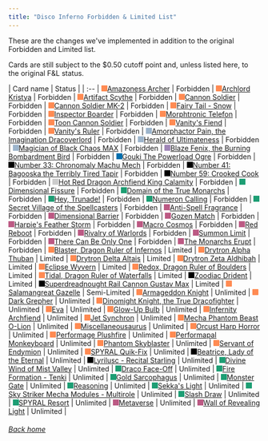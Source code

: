 ```yaml
---
title: "Disco Inferno Forbidden & Limited List"
---
```


These are the changes we've implemented in addition to the original Forbidden and Limited list.

Cards are still subject to the $0.50 cutoff point and, unless listed here, to the original F&L status.

| Card name | Status |
| :-- |
![Effect Monster](assets/effect.png)[Amazoness Archer](https://db.ygoprodeck.com/card/?search=Amazoness%20Archer) | Forbidden |
![Effect Monster](assets/effect.png)[Archlord Kristya](https://db.ygoprodeck.com/card/?search=Archlord%20Kristya) | Forbidden |
![Effect Monster](assets/effect.png)[Artifact Scythe](https://db.ygoprodeck.com/card/?search=Artifact%20Scythe) | Forbidden |
![Effect Monster](assets/effect.png)[Cannon Soldier](https://db.ygoprodeck.com/card/?search=Cannon%20Soldier) | Forbidden |
![Effect Monster](assets/effect.png)[Cannon Soldier MK-2](https://db.ygoprodeck.com/card/?search=Cannon%20Soldier%20MK-2) | Forbidden |
![Effect Monster](assets/effect.png)[Fairy Tail - Snow](https://db.ygoprodeck.com/card/?search=Fairy%20Tail%20-%20Snow) | Forbidden |
![Effect Monster](assets/effect.png)[Inspector Boarder](https://db.ygoprodeck.com/card/?search=Inspector%20Boarder) | Forbidden |
![Effect Monster](assets/effect.png)[Morphtronic Telefon](https://db.ygoprodeck.com/card/?search=Morphtronic%20Telefon) | Forbidden |
![Effect Monster](assets/effect.png)[Toon Cannon Soldier](https://db.ygoprodeck.com/card/?search=Toon%20Cannon%20Soldier) | Forbidden |
![Effect Monster](assets/effect.png)[Vanity's Fiend](https://db.ygoprodeck.com/card/?search=Vanity's%20Fiend) | Forbidden |
![Effect Monster](assets/effect.png)[Vanity's Ruler](https://db.ygoprodeck.com/card/?search=Vanity's%20Ruler) | Forbidden |
![Ritual Monster](assets/ritual.png)[Amorphactor Pain, the Imagination Dracoverlord](https://db.ygoprodeck.com/card/?search=Amorphactor%20Pain,%20the%20Imagination%20Dracoverlord) | Forbidden |
![Ritual Monster](assets/ritual.png)[Herald of Ultimateness](https://db.ygoprodeck.com/card/?search=Herald%20of%20Ultimateness) | Forbidden |
![Ritual Monster](assets/ritual.png)[Magician of Black Chaos MAX](https://db.ygoprodeck.com/card/?search=Magician%20of%20Black%20Chaos%20MAX) | Forbidden |
![Fusion Monster](assets/fusion.png)[Blaze Fenix, the Burning Bombardment Bird](https://db.ygoprodeck.com/card/?search=Blaze%20Fenix,%20the%20Burning%20Bombardment%20Bird) | Forbidden |
![Link Monster](assets/link.png)[Gouki The Powerload Ogre](https://db.ygoprodeck.com/card/?search=Gouki%20The%20Powerload%20Ogre) | Forbidden |
![XYZ Monster](assets/xyz.png)[Number 33: Chronomaly Machu Mech](https://db.ygoprodeck.com/card/?search=Number%2033:%20Chronomaly%20Machu%20Mech) | Forbidden |
![XYZ Monster](assets/xyz.png)[Number 41: Bagooska the Terribly Tired Tapir](https://db.ygoprodeck.com/card/?search=Number%2041:%20Bagooska%20the%20Terribly%20Tired%20Tapir) | Forbidden |
![XYZ Monster](assets/xyz.png)[Number 59: Crooked Cook](https://db.ygoprodeck.com/card/?search=Number%2059:%20Crooked%20Cook) | Forbidden |
![Synchro Monster](assets/synchro.png)[Hot Red Dragon Archfiend King Calamity](https://db.ygoprodeck.com/card/?search=Hot%20Red%20Dragon%20Archfiend%20King%20Calamity) | Forbidden |
![Spell](assets/spell.png "Spell")[Dimensional Fissure](https://db.ygoprodeck.com/card/?search=Dimensional%20Fissure) | Forbidden |
![Spell](assets/spell.png "Spell")[Domain of the True Monarchs](https://db.ygoprodeck.com/card/?search=Domain%20of%20the%20True%20Monarchs) | Forbidden |
![Spell](assets/spell.png "Spell")[Hey, Trunade!](https://db.ygoprodeck.com/card/?search=Hey,%20Trunade!) | Forbidden |
![Spell](assets/spell.png "Spell")[Numeron Calling](https://db.ygoprodeck.com/card/?search=Numeron%20Calling) | Forbidden |
![Spell](assets/spell.png "Spell")[Secret Village of the Spellcasters](https://db.ygoprodeck.com/card/?search=Secret%20Village%20of%20the%20Spellcasters) | Forbidden |
![Trap](assets/trap.png "Trap")[Anti-Spell Fragrance](https://db.ygoprodeck.com/card/?search=Anti-Spell%20Fragrance) | Forbidden |
![Trap](assets/trap.png "Trap")[Dimensional Barrier](https://db.ygoprodeck.com/card/?search=Dimensional%20Barrier) | Forbidden |
![Trap](assets/trap.png "Trap")[Gozen Match](https://db.ygoprodeck.com/card/?search=Gozen%20Match) | Forbidden |
![Trap](assets/trap.png "Trap")[Harpie's Feather Storm](https://db.ygoprodeck.com/card/?search=Harpie's%20Feather%20Storm) | Forbidden |
![Trap](assets/trap.png "Trap")[Macro Cosmos](https://db.ygoprodeck.com/card/?search=Macro%20Cosmos) | Forbidden |
![Trap](assets/trap.png "Trap")[Red Reboot](https://db.ygoprodeck.com/card/?search=Red%20Reboot) | Forbidden |
![Trap](assets/trap.png "Trap")[Rivalry of Warlords](https://db.ygoprodeck.com/card/?search=Rivalry%20of%20Warlords) | Forbidden |
![Trap](assets/trap.png "Trap")[Summon Limit](https://db.ygoprodeck.com/card/?search=Summon%20Limit) | Forbidden |
![Trap](assets/trap.png "Trap")[There Can Be Only One](https://db.ygoprodeck.com/card/?search=There%20Can%20Be%20Only%20One) | Forbidden |
![Trap](assets/trap.png "Trap")[The Monarchs Erupt](https://db.ygoprodeck.com/card/?search=The%20Monarchs%20Erupt) | Forbidden |
![Effect Monster](assets/effect.png)[Blaster, Dragon Ruler of Infernos](https://db.ygoprodeck.com/card/?search=Blaster,%20Dragon%20Ruler%20of%20Infernos) | Limited |
![Effect Monster](assets/effect.png)[Drytron Alpha Thuban](https://db.ygoprodeck.com/card/?search=Drytron%20Alpha%20Thuban) | Limited |
![Effect Monster](assets/effect.png)[Drytron Delta Altais](https://db.ygoprodeck.com/card/?search=Drytron%20Delta%20Altais) | Limited |
![Effect Monster](assets/effect.png)[Drytron Zeta Aldhibah](https://db.ygoprodeck.com/card/?search=Drytron%20Zeta%20Aldhibah) | Limited |
![Effect Monster](assets/effect.png)[Eclipse Wyvern](https://db.ygoprodeck.com/card/?search=Eclipse%20Wyvern) | Limited |
![Effect Monster](assets/effect.png)[Redox, Dragon Ruler of Boulders](https://db.ygoprodeck.com/card/?search=Redox,%20Dragon%20Ruler%20of%20Boulders) | Limited |
![Effect Monster](assets/effect.png)[Tidal, Dragon Ruler of Waterfalls](https://db.ygoprodeck.com/card/?search=Tidal,%20Dragon%20Ruler%20of%20Waterfalls) | Limited |
![XYZ Monster](assets/xyz.png)[Zoodiac Drident](https://db.ygoprodeck.com/card/?search=Zoodiac%20Drident) | Limited |
![XYZ Monster](assets/xyz.png)[Superdreadnought Rail Cannon Gustav Max](https://db.ygoprodeck.com/card/?search=Superdreadnought%20Rail%20Cannon%20Gustav%20Max) | Limited |
![Effect Monster](assets/effect.png)[Salamangreat Gazelle](https://db.ygoprodeck.com/card/?search=Salamangreat%20Gazelle) | Semi-Limited |
![Effect Monster](assets/effect.png)[Armageddon Knight](https://db.ygoprodeck.com/card/?search=Armageddon%20Knight) | Unlimited |
![Effect Monster](assets/effect.png)[Dark Grepher](https://db.ygoprodeck.com/card/?search=Dark%20Grepher) | Unlimited |
![Effect Monster](assets/effect.png)[Dinomight Knight, the True Dracofighter](https://db.ygoprodeck.com/card/?search=Dinomight%20Knight,%20the%20True%20Dracofighter) | Unlimited |
![Effect Monster](assets/effect.png)[Eva](https://db.ygoprodeck.com/card/?search=Eva) | Unlimited |
![Effect Monster](assets/effect.png)[Glow-Up Bulb](https://db.ygoprodeck.com/card/?search=Glow-Up%20Bulb) | Unlimited |
![Effect Monster](assets/effect.png)[Infernity Archfiend](https://db.ygoprodeck.com/card/?search=Infernity%20Archfiend) | Unlimited |
![Effect Monster](assets/effect.png)[Jet Synchron](https://db.ygoprodeck.com/card/?search=Jet%20Synchron) | Unlimited |
![Effect Monster](assets/effect.png)[Mecha Phantom Beast O-Lion](https://db.ygoprodeck.com/card/?search=Mecha%20Phantom%20Beast%20O-Lion) | Unlimited |
![Effect Monster](assets/effect.png)[Miscellaneousaurus](https://db.ygoprodeck.com/card/?search=Miscellaneousaurus) | Unlimited |
![Effect Monster](assets/effect.png)[Orcust Harp Horror](https://db.ygoprodeck.com/card/?search=Orcust%20Harp%20Horror) | Unlimited |
![Effect Monster](assets/effect.png)[Performage Plushfire](https://db.ygoprodeck.com/card/?search=Performage%20Plushfire) | Unlimited |
![Effect Monster](assets/effect.png)[Performapal Monkeyboard](https://db.ygoprodeck.com/card/?search=Performapal%20Monkeyboard) | Unlimited |
![Effect Monster](assets/effect.png)[Phantom Skyblaster](https://db.ygoprodeck.com/card/?search=Phantom%20Skyblaster) | Unlimited |
![Effect Monster](assets/effect.png)[Servant of Endymion](https://db.ygoprodeck.com/card/?search=Servant%20of%20Endymion) | Unlimited |
![Effect Monster](assets/effect.png)[SPYRAL Quik-Fix](https://db.ygoprodeck.com/card/?search=SPYRAL%20Quik-Fix) | Unlimited |
![XYZ Monster](assets/xyz.png)[Beatrice, Lady of the Eternal](https://db.ygoprodeck.com/card/?search=Beatrice,%20Lady%20of%20the%20Eternal) | Unlimited |
![XYZ Monster](assets/xyz.png)[Lyrilusc - Recital Starling](https://db.ygoprodeck.com/card/?search=Lyrilusc%20-%20Recital%20Starling) | Unlimited |
![Spell](assets/spell.png "Spell")[Divine Wind of Mist Valley](https://db.ygoprodeck.com/card/?search=Divine%20Wind%20of%20Mist%20Valley) | Unlimited |
![Spell](assets/spell.png "Spell")[Draco Face-Off](https://db.ygoprodeck.com/card/?search=Draco%20Face-Off) | Unlimited |
![Spell](assets/spell.png "Spell")[Fire Formation - Tenki](https://db.ygoprodeck.com/card/?search=Fire%20Formation%20-%20Tenki) | Unlimited |
![Spell](assets/spell.png "Spell")[Gold Sarcophagus](https://db.ygoprodeck.com/card/?search=Gold%20Sarcophagus) | Unlimited |
![Spell](assets/spell.png "Spell")[Monster Gate](https://db.ygoprodeck.com/card/?search=Monster%20Gate) | Unlimited |
![Spell](assets/spell.png "Spell")[Reasoning](https://db.ygoprodeck.com/card/?search=Reasoning) | Unlimited |
![Spell](assets/spell.png "Spell")[Sekka's Light](https://db.ygoprodeck.com/card/?search=Sekka's%20Light) | Unlimited |
![Spell](assets/spell.png "Spell")[Sky Striker Mecha Modules - Multirole](https://db.ygoprodeck.com/card/?search=Sky%20Striker%20Mecha%20Modules%20-%20Multirole) | Unlimited |
![Spell](assets/spell.png "Spell")[Slash Draw](https://db.ygoprodeck.com/card/?search=Slash%20Draw) | Unlimited |
![Spell](assets/spell.png "Spell")[SPYRAL Resort](https://db.ygoprodeck.com/card/?search=SPYRAL%20Resort) | Unlimited |
![Trap](assets/trap.png "Trap")[Metaverse](https://db.ygoprodeck.com/card/?search=Metaverse) | Unlimited |
![Trap](assets/trap.png "Trap")[Wall of Revealing Light](https://db.ygoprodeck.com/card/?search=Wall%20of%20Revealing%20Light) | Unlimited |

###### [Back home](index)